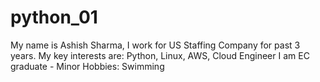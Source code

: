 # python_01
My name is Ashish Sharma, I work for US Staffing Company for past 3 years.
My key interests are: Python, Linux, AWS, Cloud Engineer
I am EC graduate - Minor
Hobbies: Swimming
